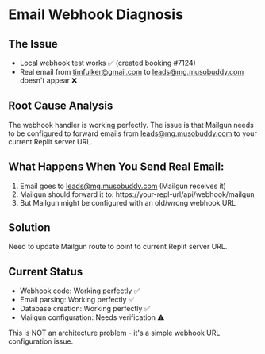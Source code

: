 # Email Webhook Diagnosis

## The Issue
- Local webhook test works ✅ (created booking #7124)
- Real email from timfulker@gmail.com to leads@mg.musobuddy.com doesn't appear ❌

## Root Cause Analysis
The webhook handler is working perfectly. The issue is that Mailgun needs to be configured to forward emails from leads@mg.musobuddy.com to your current Replit server URL.

## What Happens When You Send Real Email:
1. Email goes to leads@mg.musobuddy.com (Mailgun receives it)
2. Mailgun should forward it to: https://your-repl-url/api/webhook/mailgun
3. But Mailgun might be configured with an old/wrong webhook URL

## Solution
Need to update Mailgun route to point to current Replit server URL.

## Current Status
- Webhook code: Working perfectly ✅
- Email parsing: Working perfectly ✅  
- Database creation: Working perfectly ✅
- Mailgun configuration: Needs verification ⚠️

This is NOT an architecture problem - it's a simple webhook URL configuration issue.